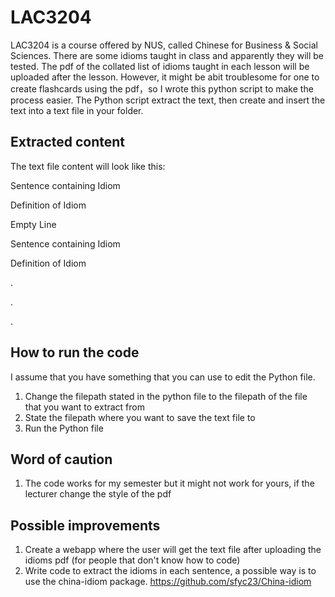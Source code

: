 # LAC3204
LAC3204 is a course offered by NUS, called Chinese for Business & Social Sciences. There are some idioms taught in class and apparently they will be tested. The pdf of the collated list of idioms taught in each lesson will be uploaded after the lesson. However, it might be abit troublesome for one to create flashcards using the pdf，so I wrote this python script to make the process easier. The Python script extract the text, then create and insert the text into a text file in your folder.

## Extracted content
The text file content will look like this:

Sentence containing Idiom

Definition of Idiom

Empty Line

Sentence containing Idiom

Definition of Idiom

.

.

.

## How to run the code
I assume that you have something that you can use to edit the Python file.
1. Change the filepath stated in the python file to the filepath of the file that you want to extract from
2. State the filepath where you want to save the text file to 
3. Run the Python file

## Word of caution
1. The code works for my semester but it might not work for yours, if the lecturer change the style of the pdf

## Possible improvements
1. Create a webapp where the user will get the text file after uploading the idioms pdf (for people that don't know how to code)
2. Write code to extract the idioms in each sentence, a possible way is to use the china-idiom package. https://github.com/sfyc23/China-idiom 


